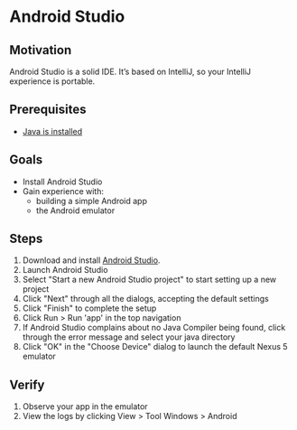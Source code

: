 # Android Studio

## Motivation

Android Studio is a solid IDE. It’s based on IntelliJ, so your IntelliJ experience is portable.


## Prerequisites

* [Java is installed](tools/java_installation.md)


## Goals

* Install Android Studio
* Gain experience with:
  * building a simple Android app
  * the Android emulator


## Steps 

1. Download and install [Android Studio](https://developer.android.com/sdk/installing/studio.html). 
1. Launch Android Studio
1. Select "Start a new Android Studio project" to start setting up a new project
1. Click "Next" through all the dialogs, accepting the default settings
1. Click "Finish" to complete the setup
1. Click Run > Run 'app' in the top navigation
1. If Android Studio complains about no Java Compiler being found, click through the error message and select your java directory
1. Click "OK" in the "Choose Device" dialog to launch the default Nexus 5 emulator


## Verify

1. Observe your app in the emulator
1. View the logs by clicking View > Tool Windows > Android
